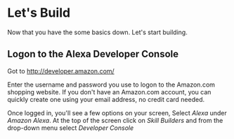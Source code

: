 # Let's Build
Now that you have the some basics down. Let's start building. 

## Logon to the Alexa Developer Console
Got to http://developer.amazon.com/

Enter the username and password you use to logon to the Amazon.com shopping website.
If you don't have an Amazon.com account, you can quickly create one using your email address, no credit card needed. 

Once logged in, you'll see a few options on your screen, Select *Alexa* under *Amazon Alexa*. 
At the top of the screen click on *Skill Builders* and from the drop-down menu select *Developer Console*




